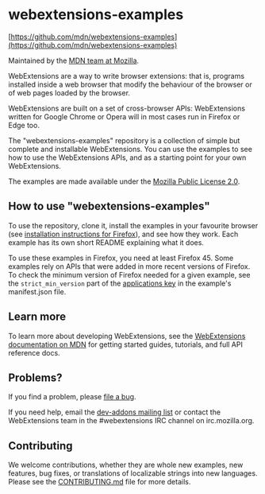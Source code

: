 # webextensions-examples

[https://github.com/mdn/webextensions-examples](https://github.com/mdn/webextensions-examples)

Maintained by the [MDN team at Mozilla](https://wiki.mozilla.org/MDN).

WebExtensions are a way to write browser extensions: that is, programs
installed inside a web browser that modify the behaviour of the browser or
of web pages loaded by the browser.

WebExtensions are built on a set of cross-browser APIs: WebExtensions written
for Google Chrome or Opera will in most cases run in Firefox or Edge too.

The "webextensions-examples" repository is a collection of simple but complete
and installable WebExtensions. You can use the examples to see how to use the
WebExtensions APIs, and as a starting point for your own WebExtensions.

The examples are made available under the
[Mozilla Public License 2.0](https://www.mozilla.org/en-US/MPL/2.0/).

## How to use "webextensions-examples"

To use the repository, clone it, install the examples in your favourite
browser (see [installation instructions for Firefox](https://developer.mozilla.org/en-US/Add-ons/WebExtensions/Packaging_and_installation)),
and see how they work. Each example has its own short README explaining what
it does.

To use these examples in Firefox, you need at least Firefox 45. Some examples
rely on APIs that were added in more recent versions of Firefox.
To check the minimum version of Firefox needed for a given example,
see the `strict_min_version` part of the [applications key](https://developer.mozilla.org/en-US/Add-ons/WebExtensions/manifest.json/applications)
in the example's manifest.json file.

## Learn more

To learn more about developing WebExtensions, see the
[WebExtensions documentation on MDN](https://developer.mozilla.org/en-US/Add-ons/WebExtensions)
for getting started guides, tutorials, and full API reference docs.

## Problems?

If you find a problem, please [file a bug](https://github.com/mdn/webextensions-examples/issues/new).

If you need help, email the [dev-addons mailing list](https://mail.mozilla.org/listinfo/dev-addons) or contact the WebExtensions team in the #webextensions IRC channel on irc.mozilla.org.

## Contributing

We welcome contributions, whether they are whole new examples, new features,
bug fixes, or translations of localizable strings into new languages. Please
see the [CONTRIBUTING.md](https://github.com/mdn/webextensions-examples/blob/master/CONTRIBUTING.md) file for more details.
 
